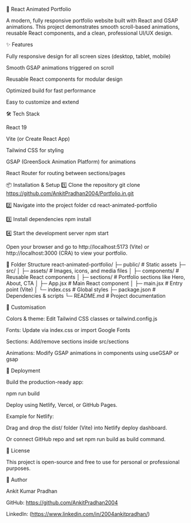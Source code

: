 🚀 React Animated Portfolio

A modern, fully responsive portfolio website built with React and GSAP animations.
This project demonstrates smooth scroll-based animations, reusable React components, and a clean, professional UI/UX design.

✨ Features

Fully responsive design for all screen sizes (desktop, tablet, mobile)

Smooth GSAP animations triggered on scroll

Reusable React components for modular design

Optimized build for fast performance

Easy to customize and extend

🛠 Tech Stack

React 19

Vite (or Create React App)

Tailwind CSS for styling

GSAP (GreenSock Animation Platform) for animations

React Router for routing between sections/pages

📦 Installation & Setup
1️⃣ Clone the repository
git clone https://github.com/AnkitPradhan2004/Portfolio.in.git

2️⃣ Navigate into the project folder
cd react-animated-portfolio

3️⃣ Install dependencies
npm install

4️⃣ Start the development server
npm start


Open your browser and go to http://localhost:5173 (Vite) or http://localhost:3000 (CRA) to view your portfolio.

📁 Folder Structure
react-animated-portfolio/
├─ public/                  # Static assets
├─ src/
│  ├─ assets/               # Images, icons, and media files
│  ├─ components/           # Reusable React components
│  ├─ sections/             # Portfolio sections like Hero, About, CTA
│  ├─ App.jsx               # Main React component
│  ├─ main.jsx              # Entry point (Vite)
│  └─ index.css             # Global styles
├─ package.json             # Dependencies & scripts
└─ README.md                # Project documentation

🎨 Customisation

Colors & theme: Edit Tailwind CSS classes or tailwind.config.js

Fonts: Update via index.css or import Google Fonts

Sections: Add/remove sections inside src/sections

Animations: Modify GSAP animations in components using useGSAP or gsap

🚀 Deployment

Build the production-ready app:

npm run build


Deploy using Netlify, Vercel, or GitHub Pages.

Example for Netlify:

Drag and drop the dist/ folder (Vite) into Netlify deploy dashboard.

Or connect GitHub repo and set npm run build as build command.

📜 License

This project is open-source and free to use for personal or professional purposes.

💬 Author

Ankit Kumar Pradhan



GitHub: https://github.com/AnkitPradhan2004

LinkedIn: (https://www.linkedin.com/in/2004ankitpradhan/)